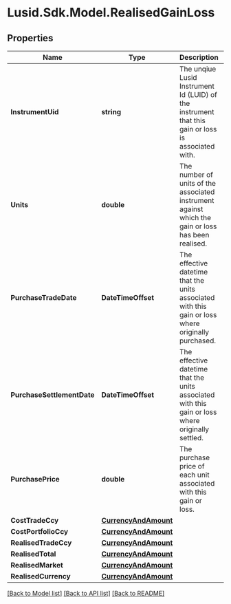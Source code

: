 # Lusid.Sdk.Model.RealisedGainLoss
## Properties

Name | Type | Description | Notes
------------ | ------------- | ------------- | -------------
**InstrumentUid** | **string** | The unqiue Lusid Instrument Id (LUID) of the instrument that this gain or loss is associated with. | [readonly] 
**Units** | **double** | The number of units of the associated instrument against which the gain or loss has been realised. | [readonly] 
**PurchaseTradeDate** | **DateTimeOffset** | The effective datetime that the units associated with this gain or loss where originally purchased. | [optional] [readonly] 
**PurchaseSettlementDate** | **DateTimeOffset** | The effective datetime that the units associated with this gain or loss where originally settled. | [optional] [readonly] 
**PurchasePrice** | **double** | The purchase price of each unit associated with this gain or loss. | [optional] [readonly] 
**CostTradeCcy** | [**CurrencyAndAmount**](CurrencyAndAmount.md) |  | 
**CostPortfolioCcy** | [**CurrencyAndAmount**](CurrencyAndAmount.md) |  | 
**RealisedTradeCcy** | [**CurrencyAndAmount**](CurrencyAndAmount.md) |  | 
**RealisedTotal** | [**CurrencyAndAmount**](CurrencyAndAmount.md) |  | 
**RealisedMarket** | [**CurrencyAndAmount**](CurrencyAndAmount.md) |  | [optional] 
**RealisedCurrency** | [**CurrencyAndAmount**](CurrencyAndAmount.md) |  | [optional] 

[[Back to Model list]](../README.md#documentation-for-models) [[Back to API list]](../README.md#documentation-for-api-endpoints) [[Back to README]](../README.md)

